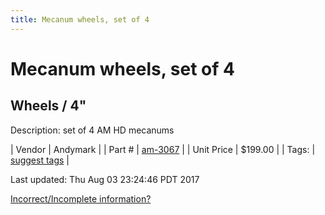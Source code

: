 ```yaml
---
title: Mecanum wheels, set of 4
---
```


# Mecanum wheels, set of 4
## Wheels / 4"
Description: 	set of 4 AM HD mecanums 

| Vendor | Andymark | 
| Part # | [am-3067](http://www.andymark.com/product-p/am-3067.htm) | 
| Unit Price | $199.00 | 
| Tags: | [suggest tags](https://docs.google.com/forms/d/e/1FAIpQLSeWyY8v3RgOty-MyWmh9U0iivNYN_molChYyS-0U-o-kOAv_g/viewform) | 

Last updated: Thu Aug 03 23:24:46 PDT 2017

 [Incorrect/Incomplete information?](https://docs.google.com/forms/d/e/1FAIpQLSeWyY8v3RgOty-MyWmh9U0iivNYN_molChYyS-0U-o-kOAv_g/viewform)